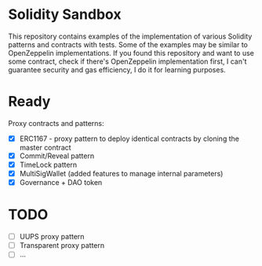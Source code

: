 # Solidity Sandbox

This repository contains examples of the implementation of various Solidity patterns and contracts with tests. Some of the examples may be similar to OpenZeppelin implementations. If you found this repository and want to use some contract, check if there's OpenZeppelin implementation first, I can't guarantee security and gas efficiency, I do it for learning purposes.

# Ready

Proxy contracts and patterns:

* [X] ERC1167 - proxy pattern to deploy identical contracts by cloning the master contract
* [X] Commit/Reveal pattern
* [X] TimeLock pattern
* [X] MultiSigWallet (added features to manage internal parameters)
* [X] Governance + DAO token

# TODO

* [ ] UUPS proxy pattern
* [ ] Transparent proxy pattern
* [ ] ...
